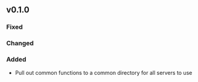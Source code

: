 ## v0.1.0

### Fixed

### Changed

### Added

* Pull out common functions to a common directory for all servers to use

